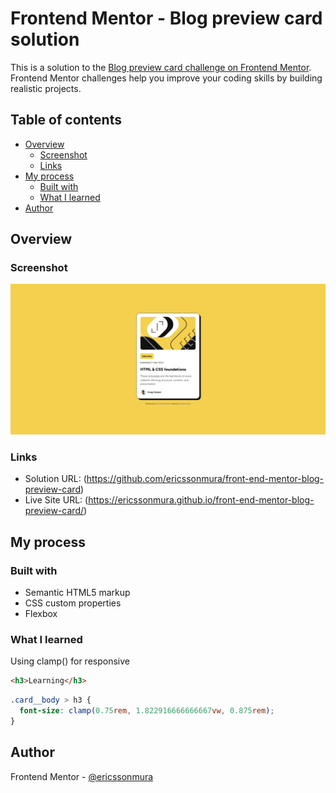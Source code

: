 # Frontend Mentor - Blog preview card solution

This is a solution to the [Blog preview card challenge on Frontend Mentor](https://www.frontendmentor.io/challenges/blog-preview-card-ckPaj01IcS). Frontend Mentor challenges help you improve your coding skills by building realistic projects. 

## Table of contents

- [Overview](#overview)
  - [Screenshot](#screenshot)
  - [Links](#links)
- [My process](#my-process)
  - [Built with](#built-with)
  - [What I learned](#what-i-learned)
- [Author](#author)

## Overview

### Screenshot

![](./screenshot.png)

### Links

- Solution URL: (https://github.com/ericssonmura/front-end-mentor-blog-preview-card)
- Live Site URL: (https://ericssonmura.github.io/front-end-mentor-blog-preview-card/)

## My process

### Built with

- Semantic HTML5 markup
- CSS custom properties
- Flexbox

### What I learned

Using clamp() for responsive 

```html
<h3>Learning</h3>
```
```css
.card__body > h3 {
  font-size: clamp(0.75rem, 1.822916666666667vw, 0.875rem);
}
```

## Author

Frontend Mentor - [@ericssonmura](https://www.frontendmentor.io/profile/ericssonmura)
